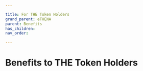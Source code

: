 ```yaml
---

title: For THE Token Holders
grand_parent: eTHENA
parent: Benefits
has_children:
nav_order:

---
```



# Benefits to THE Token Holders


